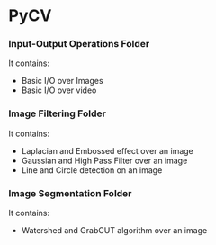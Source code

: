 # PyCV

### Input-Output Operations Folder

It contains:

* Basic I/O over Images
* Basic I/O over video

### Image Filtering Folder

It contains:

* Laplacian and Embossed effect over an image
* Gaussian and High Pass Filter over an image
* Line and Circle detection on an image

### Image Segmentation Folder

It contains:

* Watershed and GrabCUT algorithm over an image
